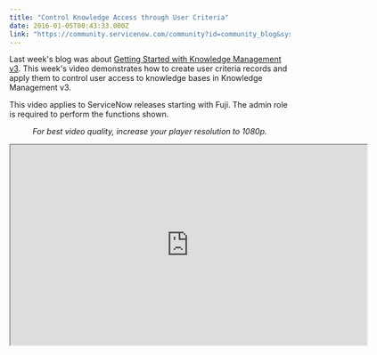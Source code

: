 ```yaml
---
title: "Control Knowledge Access through User Criteria"
date: 2016-01-05T00:43:33.000Z
link: "https://community.servicenow.com/community?id=community_blog&sys_id=fd9d2e69dbd0dbc01dcaf3231f96193f"
---
```

<p>Last week's blog was about <a title="Getting Started with Knowledge Management v3" __default_attr="5091" __jive_macro_name="blogpost" class="jive_macro jive_macro_blogpost" data-orig-content="Getting Started with Knowledge Management v3" data-renderedposition="10_186.63999938964844_325_16" href="/community?id=community_blog&sys_id=629caee1dbd0dbc01dcaf3231f96193f">Getting Started with Knowledge Management v3</a>. This week's video demonstrates how to create user criteria records and apply them to control user access to knowledge bases in Knowledge Management v3.</p><p></p><p>This video applies to ServiceNow releases starting with Fuji. The admin role is required to perform the functions shown.</p><p></p><p style="text-align: center;"><em>For best video quality, increase your player resolution to 1080p.</em></p><p></p><p><iframe src="https://youtube.com/embed/OVGt5rgB3S0" width="640" height="360"/></p><p></p><p>This video covers:</p><p><a title="outu.be/OVGt5rgB3S0?t=22s" href="https://youtu.be/OVGt5rgB3S0?t=22s">0:22 The scenario</a></p><p><a title="outu.be/OVGt5rgB3S0?t=1m33s" href="https://youtu.be/OVGt5rgB3S0?t=1m33s">1:33 Defining user criteria</a></p><p><a title="outu.be/OVGt5rgB3S0?t=3m3s" href="https://youtu.be/OVGt5rgB3S0?t=3m3s">3:03 Specifying user criteria for a knowledge base</a></p><p></p><p>For more information on Knowledge Management version 3, see:</p><p></p><p>ServiceNow product documentation:</p><p><a title="ki.servicenow.com/index.php?title=User_Criteria" href="http://wiki.servicenow.com/index.php?title=User_Criteria">User Criteria</a></p><p><a title="ki.servicenow.com/index.php?title=Managing_Knowledge#Defining_User_Criteria" href="http://wiki.servicenow.com/index.php?title=Managing_Knowledge#Defining_User_Criteria">Managing Knowledge, Defining User Criteria</a></p><p><a title="ki.servicenow.com/index.php?title=Migrating_to_Knowledge_Management_v3" href="http://wiki.servicenow.com/index.php?title=Migrating_to_Knowledge_Management_v3">Migrating to Knowledge Management v3</a></p><p></p><p>ServiceNow knowledge articles:</p><p><a title="i.service-now.com/nav_to.do?uri=/kb_view.do%3Fsysparm_article%3DKB0550924" href="https://hi.service-now.com/nav_to.do?uri=/kb_view.do%3Fsysparm_article%3DKB0550924">Understanding User Criteria and ACLs in Knowledge v3</a></p><p></p><p><span style="text-decoration: underline;"><strong>Your feedback helps us better serve you! Did you find this video helpful? Leave us a comment to tell us why or why not.</strong></span></p>